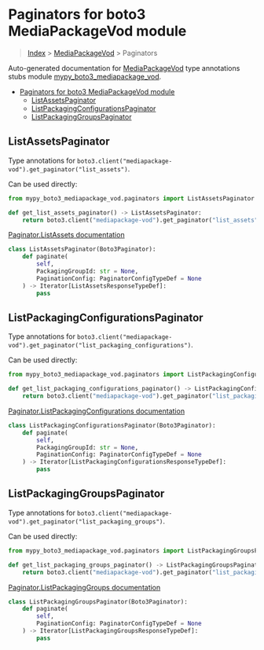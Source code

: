 # Paginators for boto3 MediaPackageVod module

> [Index](../index.md) > [MediaPackageVod](./index.md) > Paginators

Auto-generated documentation for [MediaPackageVod](https://boto3.amazonaws.com/v1/documentation/api/latest/reference/services/mediapackage-vod.html#MediaPackageVod)
type annotations stubs module [mypy_boto3_mediapackage_vod](https://pypi.org/project/mypy-boto3-mediapackage-vod/).

- [Paginators for boto3 MediaPackageVod module](#paginators-for-boto3-mediapackagevod-module)
  - [ListAssetsPaginator](#listassetspaginator)
  - [ListPackagingConfigurationsPaginator](#listpackagingconfigurationspaginator)
  - [ListPackagingGroupsPaginator](#listpackaginggroupspaginator)

## ListAssetsPaginator

Type annotations for `boto3.client("mediapackage-vod").get_paginator("list_assets")`.

Can be used directly:

```python
from mypy_boto3_mediapackage_vod.paginators import ListAssetsPaginator

def get_list_assets_paginator() -> ListAssetsPaginator:
    return boto3.client("mediapackage-vod").get_paginator("list_assets")
```

[Paginator.ListAssets documentation](https://boto3.amazonaws.com/v1/documentation/api/latest/reference/services/mediapackage-vod.html#MediaPackageVod.Paginator.ListAssets)

```python
class ListAssetsPaginator(Boto3Paginator):
    def paginate(
        self,
        PackagingGroupId: str = None,
        PaginationConfig: PaginatorConfigTypeDef = None
    ) -> Iterator[ListAssetsResponseTypeDef]:
        pass
```
## ListPackagingConfigurationsPaginator

Type annotations for `boto3.client("mediapackage-vod").get_paginator("list_packaging_configurations")`.

Can be used directly:

```python
from mypy_boto3_mediapackage_vod.paginators import ListPackagingConfigurationsPaginator

def get_list_packaging_configurations_paginator() -> ListPackagingConfigurationsPaginator:
    return boto3.client("mediapackage-vod").get_paginator("list_packaging_configurations")
```

[Paginator.ListPackagingConfigurations documentation](https://boto3.amazonaws.com/v1/documentation/api/latest/reference/services/mediapackage-vod.html#MediaPackageVod.Paginator.ListPackagingConfigurations)

```python
class ListPackagingConfigurationsPaginator(Boto3Paginator):
    def paginate(
        self,
        PackagingGroupId: str = None,
        PaginationConfig: PaginatorConfigTypeDef = None
    ) -> Iterator[ListPackagingConfigurationsResponseTypeDef]:
        pass
```
## ListPackagingGroupsPaginator

Type annotations for `boto3.client("mediapackage-vod").get_paginator("list_packaging_groups")`.

Can be used directly:

```python
from mypy_boto3_mediapackage_vod.paginators import ListPackagingGroupsPaginator

def get_list_packaging_groups_paginator() -> ListPackagingGroupsPaginator:
    return boto3.client("mediapackage-vod").get_paginator("list_packaging_groups")
```

[Paginator.ListPackagingGroups documentation](https://boto3.amazonaws.com/v1/documentation/api/latest/reference/services/mediapackage-vod.html#MediaPackageVod.Paginator.ListPackagingGroups)

```python
class ListPackagingGroupsPaginator(Boto3Paginator):
    def paginate(
        self,
        PaginationConfig: PaginatorConfigTypeDef = None
    ) -> Iterator[ListPackagingGroupsResponseTypeDef]:
        pass
```